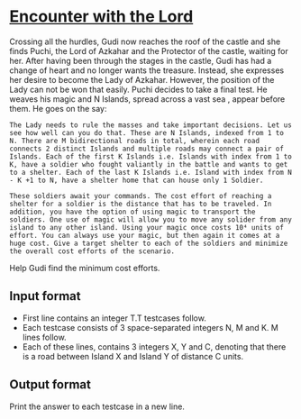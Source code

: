 # [Encounter with the Lord][link]

Crossing all the hurdles, Gudi now reaches the roof of the castle and she finds Puchi, the Lord of Azkahar and the Protector of the castle, waiting for her. After having been through the stages in the castle, Gudi has had a change of heart and no longer wants the treasure. Instead, she expresses her desire to become the Lady of Azkahar. However, the position of the Lady can not be won that easily. Puchi decides to take a final test.
He weaves his magic and N Islands, spread across a vast sea , appear before them. He goes on the say:

    The Lady needs to rule the masses and take important decisions. Let us see how well can you do that. These are N Islands, indexed from 1 to N. There are M bidirectional roads in total, wherein each road connects 2 distinct Islands and multiple roads may connect a pair of Islands. Each of the first K Islands i.e. Islands with index from 1 to K, have a soldier who fought valiantly in the battle and wants to get to a shelter. Each of the last K Islands i.e. Island with index from N - K +1 to N, have a shelter home that can house only 1 Soldier.

    These soldiers await your commands. The cost effort of reaching a shelter for a soldier is the distance that has to be traveled. In addition, you have the option of using magic to transport the soldiers. One use of magic will allow you to move any solider from any island to any other island. Using your magic once costs 10⁴ units of effort. You can always use your magic, but then again it comes at a huge cost. Give a target shelter to each of the soldiers and minimize the overall cost efforts of the scenario.

Help Gudi find the minimum cost efforts.

## Input format

- First line contains an integer T.T testcases follow.
- Each testcase consists of 3 space-separated integers N, M and K. M lines follow.
- Each of these lines, contains 3 integers X, Y and C, denoting that there is a road between Island X and Island Y of distance C units.

## Output format

Print the answer to each testcase in a new line.

[link]: https://www.hackerearth.com/practice/algorithms/graphs/minimum-cost-maximum-flow/practice-problems/algorithm/encounter-with-the-lord-july-easy/
